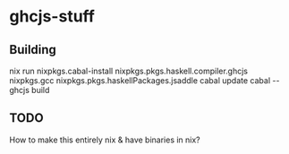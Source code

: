 # ghcjs-stuff

## Building

nix run nixpkgs.cabal-install nixpkgs.pkgs.haskell.compiler.ghcjs nixpkgs.gcc nixpkgs.pkgs.haskellPackages.jsaddle
cabal update
cabal --ghcjs build

## TODO

How to make this entirely nix & have binaries in nix?